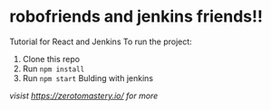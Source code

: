 # robofriends and jenkins friends!!
Tutorial for React and Jenkins
To run the project: 

1. Clone this repo
2. Run `npm install`
3. Run `npm start`
Bulding with jenkins

*visist https://zerotomastery.io/ for more*

